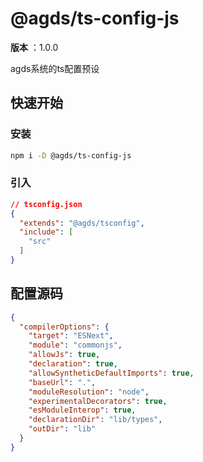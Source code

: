 
# @agds/ts-config-js
**版本** ：1.0.0

agds系统的ts配置预设

## 快速开始

### 安装
```bash
npm i -D @agds/ts-config-js
```



### 引入
```json
// tsconfig.json
{
  "extends": "@agds/tsconfig",
  "include": [
    "src"
  ]
}
```

 <!-- 渲染后缀内容  -->



<a name="source"></a>


## 配置源码

```json
{
  "compilerOptions": {
    "target": "ESNext",
    "module": "commonjs",
    "allowJs": true,
    "declaration": true,
    "allowSyntheticDefaultImports": true,
    "baseUrl": ".",
    "moduleResolution": "node",
    "experimentalDecorators": true,
    "esModuleInterop": true,
    "declarationDir": "lib/types",
    "outDir": "lib"
  }
}
```



